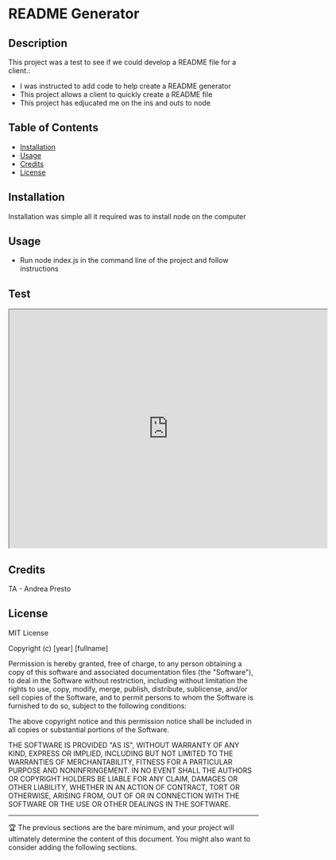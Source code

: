 # README Generator

## Description

This project was a test to see if we could develop a README file for a client.:

- I was instructed to add code to help create a README generator 
- This project allows a client to quickly create a README file
- This project has edjucated me on the ins and outs to node

## Table of Contents

- [Installation](#installation)
- [Usage](#usage)
- [Credits](#credits)
- [License](#license)

## Installation

Installation was simple all it required was to install node on the computer

## Usage

- Run node index.js in the command line of the project and follow instructions

## Test

<iframe src="https://drive.google.com/file/d/1UBjT6wf1yajOqjNkeYRD1Lm9AIVLzcZi/preview" width="640" height="480"></iframe>


## Credits

TA - Andrea Presto

## License

MIT License

Copyright (c) [year] [fullname]

Permission is hereby granted, free of charge, to any person obtaining a copy
of this software and associated documentation files (the "Software"), to deal
in the Software without restriction, including without limitation the rights
to use, copy, modify, merge, publish, distribute, sublicense, and/or sell
copies of the Software, and to permit persons to whom the Software is
furnished to do so, subject to the following conditions:

The above copyright notice and this permission notice shall be included in all
copies or substantial portions of the Software.

THE SOFTWARE IS PROVIDED "AS IS", WITHOUT WARRANTY OF ANY KIND, EXPRESS OR
IMPLIED, INCLUDING BUT NOT LIMITED TO THE WARRANTIES OF MERCHANTABILITY,
FITNESS FOR A PARTICULAR PURPOSE AND NONINFRINGEMENT. IN NO EVENT SHALL THE
AUTHORS OR COPYRIGHT HOLDERS BE LIABLE FOR ANY CLAIM, DAMAGES OR OTHER
LIABILITY, WHETHER IN AN ACTION OF CONTRACT, TORT OR OTHERWISE, ARISING FROM,
OUT OF OR IN CONNECTION WITH THE SOFTWARE OR THE USE OR OTHER DEALINGS IN THE
SOFTWARE.


---

🏆 The previous sections are the bare minimum, and your project will ultimately determine the content of this document. You might also want to consider adding the following sections.
